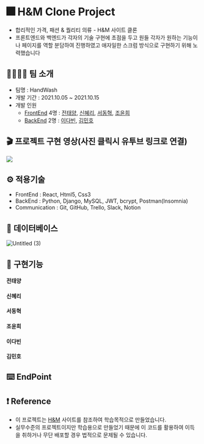 # 🎆 H&M Clone Project
- 합리적인 가격, 패션 & 퀄리티 의류 - H&M 사이트 클론
- 프론트엔드와 백엔드가 각자의 기술 구현에 초점을 두고 
  원들 각자가 원하는 기능이나 페이지를 역할 분담하여 진행하였고 애자일한 스크럼 방식으로 구현하기 위해 노력했습니다 


## 👩‍👩‍👧‍👦 팀 소개
- 팀명 : HandWash 
- 개발 기간 : 2021.10.05 ~ 2021.10.15
- 개발 인원
  - [FrontEnd](https://github.com/xodid157/25-1st-HandWash-frontend) 4명 : [전태양](), [신혜리](), [서동혁](), [조윤희]()
  - [BackEnd](https://github.com/wecode-bootcamp-korea/25-1st-HandWash-backend) 2명 : [이다빈](), [김민호]()

## 🎬 프로젝트 구현 영상(사진 클릭시 유투브 링크로 연결)
[![](https://user-images.githubusercontent.com/80348575/137651483-3af5a602-d906-44fb-b416-074c43ad0b7b.gif)](https://youtu.be/tvOq2XdUw_M)

## ⚙️ 적용기술
- FrontEnd : React, Html5, Css3
- BackEnd : Python, Django, MySQL, JWT, bcrypt, Postman(Insomnia)
- Communication : Git, GitHub, Trello, Slack, Notion

## 💾 데이터베이스 
![Untitled (3)](https://user-images.githubusercontent.com/80348575/137650648-fe50bc9e-2ed6-4cc9-abfb-8253c3ba3013.png)


## 📒 구현기능

#### 전태양

#### 신혜리

#### 서동혁

#### 조윤희

#### 이다빈

#### 김민호


## ⌨️ EndPoint

## ❗️ Reference
- 이 프로젝트는 [H&M](https://www2.hm.com/ko_kr/index.html) 사이트를 참조하여 학습목적으로 만들었습니다.
- 실무수준의 프로젝트이지만 학습용으로 만들었기 때문에 이 코드를 활용하여 이득을 취하거나 무단 배포할 경우 법적으로 문제될 수 있습니다.
